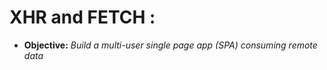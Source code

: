 # XHR and FETCH :

* **Objective:** _Build a multi-user single page app (SPA) consuming remote data_

 
